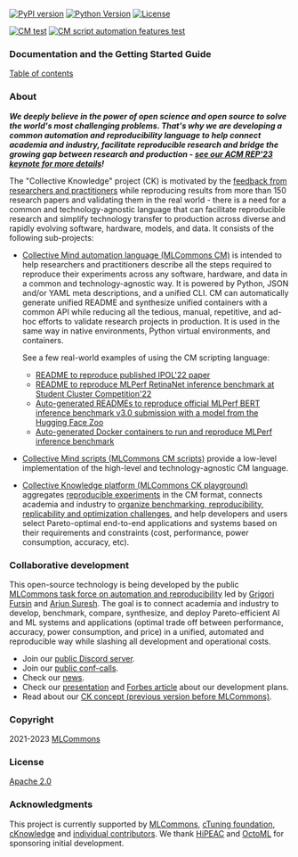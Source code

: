 [![PyPI version](https://badge.fury.io/py/cmind.svg)](https://pepy.tech/project/cmind)
[![Python Version](https://img.shields.io/badge/python-3+-blue.svg)](https://github.com/mlcommons/ck/tree/master/cm/cmind)
[![License](https://img.shields.io/badge/License-Apache%202.0-green)](LICENSE.md)

[![CM test](https://github.com/mlcommons/ck/actions/workflows/test-cm.yml/badge.svg)](https://github.com/mlcommons/ck/actions/workflows/test-cm.yml)
[![CM script automation features test](https://github.com/mlcommons/ck/actions/workflows/test-cm-script-features.yml/badge.svg)](https://github.com/mlcommons/ck/actions/workflows/test-cm-script-features.yml)

### Documentation and the Getting Started Guide

[Table of contents](docs/README.md)

### About

***We deeply believe in the power of open science and open source to solve the world's most challenging problems.
   That's why we are developing a common automation and reproducibility language to help connect academia and industry,
   facilitate reproducible research and bridge the growing gap between research and production - 
   [see our ACM REP'23 keynote for more details](https://doi.org/10.5281/zenodo.8105339)!***

The "Collective Knowledge" project (CK) is motivated by the [feedback from researchers and practitioners](https://learning.acm.org/techtalks/reproducibility)
while reproducing results from more than 150 research papers and validating them in the real world - 
there is a need for a common and technology-agnostic language
that can facilitate reproducible research and simplify technology transfer to production
across diverse and rapidly evolving software, hardware, models, and data.
It consists of the following sub-projects:

* [Collective Mind automation language (MLCommons CM)](cm) 
  is intended to help researchers and practitioners
  describe all the steps required to reproduce their experiments across any software, hardware, and data
  in a common and technology-agnostic way.
  It is powered by Python, JSON and/or YAML meta descriptions, and a unified CLI.
  CM can automatically generate unified README and synthesize unified containers with a common API
  while reducing all the tedious, manual, repetitive, and ad-hoc efforts to validate research projects in production.
  It is used in the same way in native environments, Python virtual environments, and containers.

  See a few real-world examples of using the CM scripting language:
  - [README to reproduce published IPOL'22 paper](cm-mlops/script/app-ipol-reproducibility-2022-439)
  - [README to reproduce MLPerf RetinaNet inference benchmark at Student Cluster Competition'22](docs/tutorials/sc22-scc-mlperf.md)
  - [Auto-generated READMEs to reproduce official MLPerf BERT inference benchmark v3.0 submission with a model from the Hugging Face Zoo](https://github.com/mlcommons/submissions_inference_3.0/tree/main/open/cTuning/code/huggingface-bert/README.md)
  - [Auto-generated Docker containers to run and reproduce MLPerf inference benchmark](cm-mlops/script/app-mlperf-inference/dockerfiles/retinanet)

* [Collective Mind scripts (MLCommons CM scripts)](cm-mlops/script) 
  provide a low-level implementation of the high-level and technology-agnostic CM language.

* [Collective Knowledge platform (MLCommons CK playground)](platform) 
  aggregates [reproducible experiments](https://access.cknowledge.org/playground/?action=experiments) 
  in the CM format, connects academia and industry to 
  [organize benchmarking, reproducibility, replicability and optimization challenges]( https://github.com/mlcommons/ck/tree/master/cm-mlops/challenge ),
  and help developers and users select Pareto-optimal end-to-end applications and systems based on their requirements and constraints
  (cost, performance, power consumption, accuracy, etc).


### Collaborative development

This open-source technology is being developed by the public
[MLCommons task force on automation and reproducibility](docs/taskforce.md)
led by [Grigori Fursin](https://cKnowledge.org/gfursin) and
[Arjun Suresh](https://www.linkedin.com/in/arjunsuresh).
The goal is to connect academia and industry to develop, benchmark, compare, synthesize, 
and deploy Pareto-efficient AI and ML systems and applications 
(optimal trade off between performance, accuracy, power consumption, and price)
in a unified, automated and reproducible way while slashing all development and operational costs.

* Join our [public Discord server](https://discord.gg/JjWNWXKxwT).
* Join our [public conf-calls](https://docs.google.com/document/d/1zMNK1m_LhWm6jimZK6YE05hu4VH9usdbKJ3nBy-ZPAw).
* Check our [news](docs/news.md).
* Check our [presentation](https://doi.org/10.5281/zenodo.7871070) and [Forbes article](https://www.forbes.com/sites/karlfreund/2023/04/05/nvidia-performance-trounces-all-competitors-who-have-the-guts-to-submit-to-mlperf-inference-30/?sh=3c38d2866676) about our development plans.
* Read about our [CK concept (previous version before MLCommons)](https://arxiv.org/abs/2011.01149).

### Copyright

2021-2023 [MLCommons](https://mlcommons.org)

### License

[Apache 2.0](LICENSE.md)

### Acknowledgments

This project is currently supported by [MLCommons](https://mlcommons.org), [cTuning foundation](https://www.linkedin.com/company/ctuning-foundation),
[cKnowledge](https://www.linkedin.com/company/cknowledge) and [individual contributors](https://github.com/mlcommons/ck/blob/master/CONTRIBUTING.md).
We thank [HiPEAC](https://hipeac.net) and [OctoML](https://octoml.ai) for sponsoring initial development.
